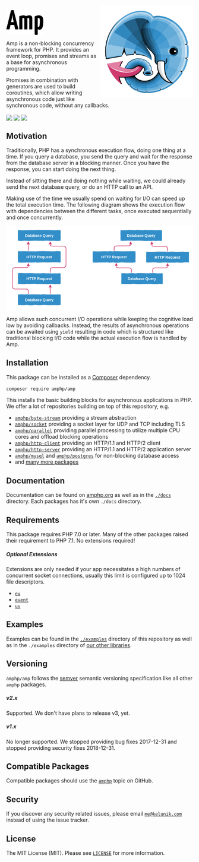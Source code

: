 <a href="https://amphp.org/">
  <img src="https://github.com/amphp/logo/blob/master/repos/amp-logo-with-margin.png?raw=true" width="250" align="right" alt="Amp Logo">
</a>

<a href="https://amphp.org/"><img alt="Amp" src="https://github.com/amphp/logo/blob/master/repos/amp-text.png?raw=true" width="100" valign="middle"></a>

Amp is a non-blocking concurrency framework for PHP. It provides an event loop, promises and streams as a base for asynchronous programming.

Promises in combination with generators are used to build coroutines, which allow writing asynchronous code just like synchronous code, without any callbacks.

<a href="https://travis-ci.org/amphp/amp"><img src="https://img.shields.io/travis/amphp/amp/master.svg?style=flat-square" valign="middle"></a>
<a href="https://coveralls.io/github/amphp/amp?branch=master"><img src="https://img.shields.io/coveralls/amphp/amp/master.svg?style=flat-square" valign="middle"></a>
<a href="blob/master/LICENSE"><img src="https://img.shields.io/badge/license-MIT-blue.svg?style=flat-square" valign="middle"></a>

## Motivation

Traditionally, PHP has a synchronous execution flow, doing one thing at a time.
If you query a database, you send the query and wait for the response from the database server in a blocking manner.
Once you have the response, you can start doing the next thing.

Instead of sitting there and doing nothing while waiting, we could already send the next database query, or do an HTTP call to an API.

Making use of the time we usually spend on waiting for I/O can speed up the total execution time.
The following diagram shows the execution flow with dependencies between the different tasks, once executed sequentially and once concurrently.

![](docs/images/sequential-vs-concurrent.png)

Amp allows such concurrent I/O operations while keeping the cognitive load low by avoiding callbacks.
Instead, the results of asynchronous operations can be awaited using `yield` resulting in code which is structured like traditional blocking I/O code while the actual execution flow is handled by Amp.

## Installation

This package can be installed as a [Composer](https://getcomposer.org/) dependency.

```bash
composer require amphp/amp
```

This installs the basic building blocks for asynchronous applications in PHP.
We offer a lot of repositories building on top of this repository, e.g.

 - [`amphp/byte-stream`](https://github.com/amphp/byte-stream) providing a stream abstraction
 - [`amphp/socket`](https://github.com/amphp/socket) providing a socket layer for UDP and TCP including TLS
 - [`amphp/parallel`](https://github.com/amphp/parallel) providing parallel processing to utilize multiple CPU cores and offload blocking operations
 - [`amphp/http-client`](https://github.com/amphp/http-client) providing an HTTP/1.1 and HTTP/2 client
 - [`amphp/http-server`](https://github.com/amphp/http-server) providing an HTTP/1.1 and HTTP/2 application server
 - [`amphp/mysql`](https://github.com/amphp/mysql) and [`amphp/postgres`](https://github.com/amphp/postgres) for non-blocking database access
 - and [many more packages](https://github.com/amphp?type=source)

## Documentation

Documentation can be found on [amphp.org](https://amphp.org/) as well as in the [`./docs`](./docs) directory.
Each packages has it's own `./docs` directory.

## Requirements

This package requires PHP 7.0 or later.
Many of the other packages raised their requirement to PHP 7.1.
No extensions required!

##### Optional Extensions

Extensions are only needed if your app necessitates a high numbers of concurrent socket connections, usually this limit is configured up to 1024 file descriptors.

- [`ev`](https://pecl.php.net/package/ev)
- [`event`](https://pecl.php.net/package/event)
- [`uv`](https://github.com/bwoebi/php-uv)

## Examples

Examples can be found in the [`./examples`](./examples) directory of this repository as well as in the `./examples` directory of [our other libraries](https://github.com/amphp?utf8=%E2%9C%93&q=&type=public&language=php).

## Versioning

`amphp/amp` follows the [semver](http://semver.org/) semantic versioning specification like all other `amphp` packages.

##### v2.x

Supported. We don't have plans to release v3, yet.

##### v1.x

No longer supported. We stopped providing bug fixes 2017-12-31 and stopped providing security fixes 2018-12-31.

## Compatible Packages

Compatible packages should use the [`amphp`](https://github.com/search?utf8=%E2%9C%93&q=topic%3Aamphp) topic on GitHub.

## Security

If you discover any security related issues, please email [`me@kelunik.com`](mailto:me@kelunik.com) instead of using the issue tracker.

## License

The MIT License (MIT). Please see [`LICENSE`](./LICENSE) for more information.
